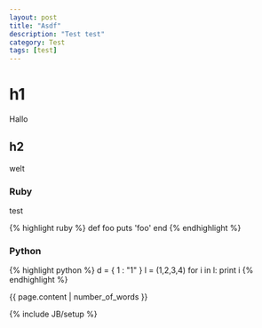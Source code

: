```yaml
---
layout: post
title: "Asdf"
description: "Test test"
category: Test
tags: [test]
---
```


# h1
Hallo

## h2
welt  

### Ruby
test

{% highlight ruby %}
def foo
  puts 'foo'
end
{% endhighlight %}

### Python

{% highlight python %}
d = { 1 : "1" }
l = (1,2,3,4)
for i in l:
	print i
{% endhighlight %}



{{ page.content | number_of_words }}


{% include JB/setup %}
